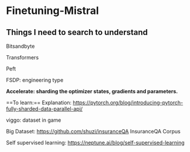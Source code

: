 # Finetuning-Mistral



## Things I need to search to understand

Bitsandbyte

Transformers

Peft



FSDP: engineering type

**Accelerate: sharding the optimizer states, gradients and parameters.** 

==To learn:== Explanation: https://pytorch.org/blog/introducing-pytorch-fully-sharded-data-parallel-api/



viggo: dataset in game

Big Dataset: https://github.com/shuzi/insuranceQA InsuranceQA Corpus

Self supervised learning: https://neptune.ai/blog/self-supervised-learning










































































